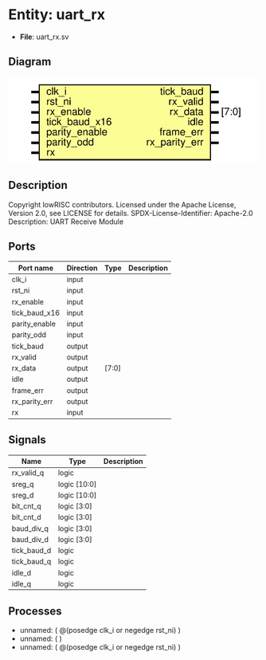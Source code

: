 # Entity: uart_rx

- **File**: uart_rx.sv
## Diagram

![Diagram](uart_rx.svg "Diagram")
## Description

Copyright lowRISC contributors.
 Licensed under the Apache License, Version 2.0, see LICENSE for details.
 SPDX-License-Identifier: Apache-2.0
 Description: UART Receive Module
 
## Ports

| Port name     | Direction | Type  | Description |
| ------------- | --------- | ----- | ----------- |
| clk_i         | input     |       |             |
| rst_ni        | input     |       |             |
| rx_enable     | input     |       |             |
| tick_baud_x16 | input     |       |             |
| parity_enable | input     |       |             |
| parity_odd    | input     |       |             |
| tick_baud     | output    |       |             |
| rx_valid      | output    |       |             |
| rx_data       | output    | [7:0] |             |
| idle          | output    |       |             |
| frame_err     | output    |       |             |
| rx_parity_err | output    |       |             |
| rx            | input     |       |             |
## Signals

| Name        | Type           | Description |
| ----------- | -------------- | ----------- |
| rx_valid_q  | logic          |             |
| sreg_q      | logic   [10:0] |             |
| sreg_d      | logic   [10:0] |             |
| bit_cnt_q   | logic    [3:0] |             |
| bit_cnt_d   | logic    [3:0] |             |
| baud_div_q  | logic    [3:0] |             |
| baud_div_d  | logic    [3:0] |             |
| tick_baud_d | logic          |             |
| tick_baud_q | logic          |             |
| idle_d      | logic          |             |
| idle_q      | logic          |             |
## Processes
- unnamed: ( @(posedge clk_i or negedge rst_ni) )
- unnamed: (  )
- unnamed: ( @(posedge clk_i or negedge rst_ni) )
